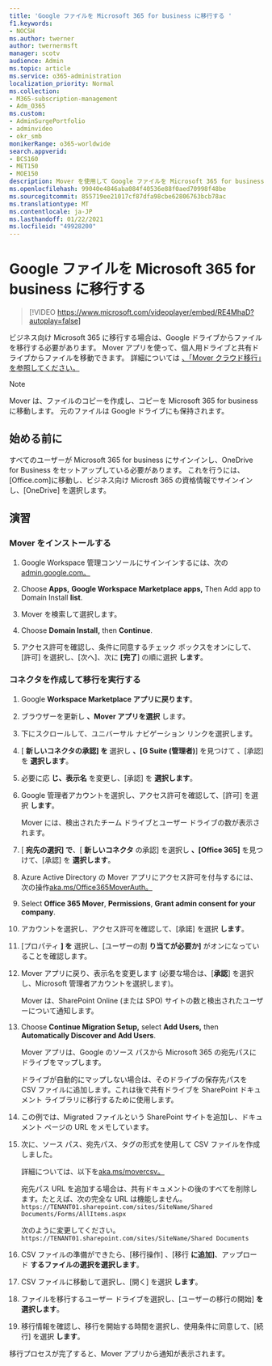 ```yaml
---
title: 'Google ファイルを Microsoft 365 for business に移行する '
f1.keywords:
- NOCSH
ms.author: twerner
author: twernermsft
manager: scotv
audience: Admin
ms.topic: article
ms.service: o365-administration
localization_priority: Normal
ms.collection:
- M365-subscription-management
- Adm_O365
ms.custom:
- AdminSurgePortfolio
- adminvideo
- okr_smb
monikerRange: o365-worldwide
search.appverid:
- BCS160
- MET150
- MOE150
description: Mover を使用して Google ファイルを Microsoft 365 for business に移行する方法について説明します。
ms.openlocfilehash: 99040e4846aba084f40536e88f0aed70998f48be
ms.sourcegitcommit: 855719ee21017cf87dfa98cbe62806763bcb78ac
ms.translationtype: MT
ms.contentlocale: ja-JP
ms.lasthandoff: 01/22/2021
ms.locfileid: "49928200"
---
```

# <a name="migrate-google-files-to-microsoft-365-for-business"></a>Google ファイルを Microsoft 365 for business に移行する 

> [!VIDEO https://www.microsoft.com/videoplayer/embed/RE4MhaD?autoplay=false]

ビジネス向け Microsoft 365 に移行する場合は、Google ドライブからファイルを移行する必要があります。 Mover アプリを使って、個人用ドライブと共有ドライブからファイルを移動できます。 詳細については [、「Mover クラウド移行」を参照してください。](https://docs.microsoft.com/sharepointmigration/mover-plan-migration)

> [!NOTE]
> Mover は、ファイルのコピーを作成し、コピーを Microsoft 365 for business に移動します。 元のファイルは Google ドライブにも保持されます。

## <a name="before-you-start"></a>始める前に

すべてのユーザーが Microsoft 365 for business にサインインし、OneDrive for Business をセットアップしている必要があります。 これを行うには、[Office.com][](https://office.com)に移動し、ビジネス向け Microsft 365 の資格情報でサインインし、[OneDrive] を選択します。

## <a name="try-it"></a>演習

### <a name="install-mover"></a>Mover をインストールする

1. Google Workspace 管理コンソールにサインインするには、次の[admin.google.com。](https://admin.google.com)

1. Choose **Apps,** **Google Workspace Marketplace apps,** Then Add app to Domain Install **list**.

1. Mover を検索して選択します。

1. Choose **Domain Install,** then **Continue**.

1. アクセス許可を確認し、条件に同意するチェック ボックスをオンにして、[許可] を選択し、[次へ]、次に **[完了**] の順に選択 **します**。

### <a name="create-connectors-and-run-the-migration"></a>コネクタを作成して移行を実行する

1. Google **Workspace Marketplace アプリに戻ります**。
1. ブラウザーを更新し **、Mover アプリを選択** します。
1. 下にスクロールして、ユニバーサル ナビゲーション リンクを選択します。
1. [ **新しいコネクタの承認] を** 選択し **、[G Suite (管理者)**] を見つけて 、[承認] を **選択します**。
1. 必要に応 **じ、表示名** を変更し、[承認] を **選択します**。
1. Google 管理者アカウントを選択し、アクセス許可を確認して、[許可] を選択 **します**。

    Mover には、検出されたチーム ドライブとユーザー ドライブの数が表示されます。 

1. [ **宛先の選択] で**、[ **新しいコネクタ** の承認] を選択し **、[Office 365]** を見つけて、[承認] を **選択します**。
1. Azure Active Directory の Mover アプリにアクセス許可を付与するには、次の操作[aka.ms/Office365MoverAuth。](https://aka.ms/Office365MoverAuth)
1. Select **Office 365 Mover**, **Permissions**, **Grant admin consent for your company**.
1. アカウントを選択し、アクセス許可を確認して、[承諾] を選択 **します**。
1. [プロパティ **] を** 選択し、[ユーザーの割 **り当てが必要か]** がオンになっていることを確認します。
1. Mover アプリに戻り、表示名を変更します (必要な場合は、[**承認**] を選択し、Microsoft 管理者アカウントを選択します)。

    Mover は、SharePoint Online (または SPO) サイトの数と検出されたユーザーについて通知します。
1. Choose **Continue Migration Setup,** select **Add Users,** then **Automatically Discover and Add Users**.

    Mover アプリは、Google のソース パスから Microsoft 365 の宛先パスにドライブをマップします。 

    ドライブが自動的にマップしない場合は、そのドライブの保存先パスを CSV ファイルに追加します。これは後で共有ドライブを SharePoint ドキュメント ライブラリに移行するために使用します。 

1. この例では、Migrated ファイルという SharePoint サイトを追加し、ドキュメント ページの URL をメモしています。 
1. 次に、ソース パス、宛先パス、タグの形式を使用して CSV ファイルを作成しました。 

    詳細については、以下を[aka.ms/movercsv。](https://docs.microsoft.com/sharepointmigration/mover-create-migration-csv)

    宛先パス URL を追加する場合は、共有ドキュメントの後のすべてを削除します。たとえば、次の完全な URL は機能しません。 `https://TENANT01.sharepoint.com/sites/SiteName/Shared Documents/Forms/AllItems.aspx`

    次のように変更してください。`https://TENANT01.sharepoint.com/sites/SiteName/Shared Documents`

1. CSV ファイルの準備ができたら、[移行操作] 、[移行 **に追加]**、アップロード **するファイルの選択を選択します**。
1. CSV ファイルに移動して選択し、[開く] を選択 **します**。
1. ファイルを移行するユーザー ドライブを選択し、[ユーザーの移行の開始] **を選択します**。
1. 移行情報を確認し、移行を開始する時間を選択し、使用条件に同意して、[続行] を選択 **します**。

移行プロセスが完了すると、Mover アプリから通知が表示されます。